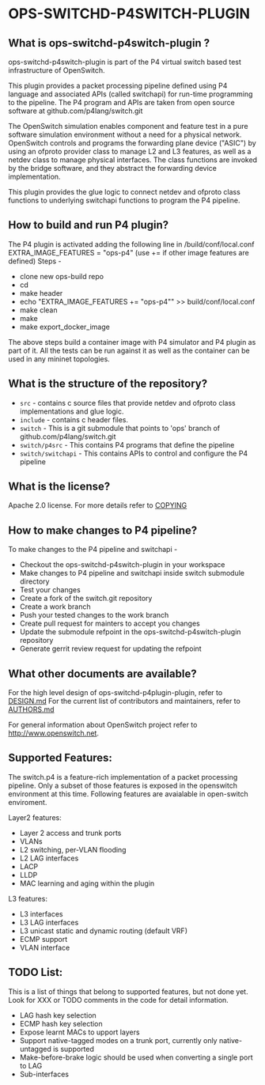 OPS-SWITCHD-P4SWITCH-PLUGIN
============================

What is ops-switchd-p4switch-plugin ?
--------------------------------------
ops-switchd-p4switch-plugin is part of the P4 virtual switch based test
infrastructure of OpenSwitch.

This plugin provides a packet processing pipeline defined using P4 language 
and associated APIs (called switchapi) for run-time programming to the pipeline.
The P4 program and APIs are taken from open source software at github.com/p4lang/switch.git

The OpenSwitch simulation enables component and feature test in a pure software
simulation environment without a need for a physical network.
OpenSwitch controls and programs the forwarding plane device ("ASIC")
by using an ofproto provider class to manage L2 and L3 features, as well as a
netdev class to manage physical interfaces. The class functions are invoked
by the bridge software, and they abstract the forwarding device implementation.

This plugin provides the glue logic to connect netdev and ofproto class functions to
underlying switchapi functions to program the P4 pipeline.

How to build and run P4 plugin?
-------------------------------
The P4 plugin is activated adding the following line in <workspace>/build/conf/local.conf
EXTRA_IMAGE_FEATURES = "ops-p4"  (use += if other image features are defined)
Steps -
* clone new ops-build repo
* cd <ops-build>
* make header
* echo "EXTRA_IMAGE_FEATURES += \"ops-p4\"" >> build/conf/local.conf
* make clean
* make
* make export_docker_image

The above steps build a container image with P4 simulator and P4 plugin as part of it.
All the tests can be run against it as well as the container can be used in any mininet
topologies.

What is the structure of the repository?
----------------------------------------
* `src` - contains c source files that provide netdev and ofproto class implementations and glue logic.
* `include` - contains c header files.
* `switch` - This is a git submodule that points to 'ops' branch of github.com/p4lang/switch.git
* `switch/p4src` - This contains P4 programs that define the pipeline
* `switch/switchapi` - This contains APIs to control and configure the P4 pipeline


What is the license?
--------------------
Apache 2.0 license. For more details refer to [COPYING](http://git.openswitch.net/cgit/openswitch/ops-switchd-p4switch-plugin/tree/COPYING)


How to make changes to P4 pipeline?
-----------------------------------
To make changes to the P4 pipeline and switchapi -
* Checkout the ops-switchd-p4switch-plugin in your workspace
* Make changes to P4 pipeline and switchapi inside switch submodule directory
* Test your changes
* Create a fork of the switch.git repository
* Create a work branch
* Push your tested changes to the work branch
* Create pull request for mainters to accept you changes
* Update the submodule refpoint in the ops-switchd-p4switch-plugin repository
* Generate gerrit review request for updating the refpoint

What other documents are available?
-----------------------------------
For the high level design of ops-switchd-p4plugin-plugin, refer to [DESIGN.md](http://www.openswitch.net/documents/dev/ops-switchd-p4plugin-plugin/tree/DESIGN.md)
For the current list of contributors and maintainers, refer to [AUTHORS.md](http://git.openswitch.net/cgit/openswitch/ops-switchd-p4plugin-plugin/tree/AUTHORS)

For general information about OpenSwitch project refer to http://www.openswitch.net.


Supported Features:
-------------------
The switch.p4 is a feature-rich implementation of a packet processing pipeline.
Only a subset of those features is exposed in the openswitch environment at this time.
Following features are avaialable in open-switch enviroment.

Layer2 features:
- Layer 2 access and trunk ports
- VLANs
- L2 switching, per-VLAN flooding
- L2 LAG interfaces
- LACP
- LLDP
- MAC learning and aging within the plugin

L3 features:
- L3 interfaces
- L3 LAG interfaces
- L3 unicast static and dynamic routing (default VRF)
- ECMP support
- VLAN interface

TODO List:
----------
This is a list of things that belong to supported features, but not done yet.
Look for XXX or TODO comments in the code for detail information.
- LAG hash key selection
- ECMP hash key selection
- Expose learnt MACs to upport layers
- Support native-tagged modes on a trunk port, currently only native-untagged is supported
- Make-before-brake logic should be used when converting a single port to LAG
- Sub-interfaces
